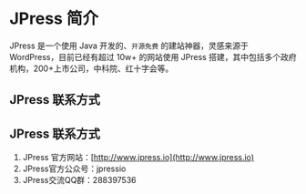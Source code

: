# JPress 简介


JPress 是一个使用 Java 开发的、`开源免费` 的建站神器，灵感来源于 WordPress，目前已经有超过 10w+ 的网站使用 JPress 搭建，其中包括多个政府机构，200+上市公司，中科院、红十字会等。


## JPress 联系方式
## JPress 联系方式
1. JPress 官方网站：[http://www.jpress.io](http://www.jpress.io)
2. JPress官方公众号：jpressio
3. JPress交流QQ群：288397536